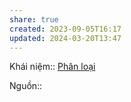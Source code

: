 ```yaml
---
share: true
created: 2023-09-05T16:17
updated: 2024-03-20T13:47
---
```

Khái niệm:: [Phân loại](../../../%CE%9E%20Kh%C3%A1i%20ni%E1%BB%87m/Ph%C3%A2n%20lo%E1%BA%A1i.md)

Nguồn:: 